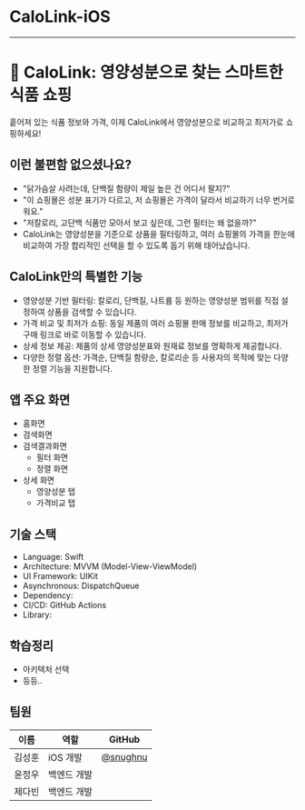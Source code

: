# CaloLink-iOS

---

# 🛒 CaloLink: 영양성분으로 찾는 스마트한 식품 쇼핑

흩어져 있는 식품 정보와 가격, 이제 CaloLink에서 영양성분으로 비교하고 최저가로 쇼핑하세요!

## 이런 불편함 없으셨나요?

- "닭가슴살 사려는데, 단백질 함량이 제일 높은 건 어디서 팔지?"
- "이 쇼핑몰은 성분 표기가 다르고, 저 쇼핑몰은 가격이 달라서 비교하기 너무 번거로워요."
- "저칼로리, 고단백 식품만 모아서 보고 싶은데, 그런 필터는 왜 없을까?"
- CaloLink는 영양성분을 기준으로 상품을 필터링하고, 여러 쇼핑몰의 가격을 한눈에 비교하여 가장 합리적인 선택을 할 수 있도록 돕기 위해 태어났습니다.

## CaloLink만의 특별한 기능

- 영양성분 기반 필터링: 칼로리, 단백질, 나트륨 등 원하는 영양성분 범위를 직접 설정하여 상품을 검색할 수 있습니다.
- 가격 비교 및 최저가 쇼핑: 동일 제품의 여러 쇼핑몰 판매 정보를 비교하고, 최저가 구매 링크로 바로 이동할 수 있습니다.
- 상세 정보 제공: 제품의 상세 영양성분표와 원재료 정보를 명확하게 제공합니다.
- 다양한 정렬 옵션: 가격순, 단백질 함량순, 칼로리순 등 사용자의 목적에 맞는 다양한 정렬 기능을 지원합니다.

## 앱 주요 화면

- 홈화면
- 검색화면
- 검색결과화면
  - 필터 화면
  - 정렬 화면
- 상세 화면
  - 영양성분 탭
  - 가격비교 탭

## 기술 스택

- Language: Swift
- Architecture: MVVM (Model-View-ViewModel)
- UI Framework: UIKit
- Asynchronous: DispatchQueue
- Dependency: 
- CI/CD: GitHub Actions
- Library: 

## 학습정리

- 아키텍처 선택
- 등등..

## 팀원

| **이름** | **역할** | **GitHub** |
| --- | --- | --- |
| 김성훈 | iOS 개발 | [@snughnu](https://github.com/snughnu) |
| 윤정우 | 백엔드 개발 |  |
| 제다빈 | 백엔드 개발 |  |
